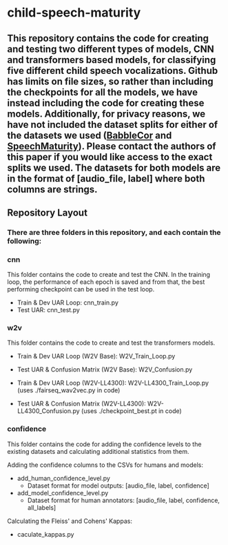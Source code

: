 # child-speech-maturity

## This repository contains the code for creating and testing two different types of models, CNN and transformers based models, for classifying five different child speech vocalizations. Github has limits on file sizes, so rather than including the checkpoints for all the models, we have instead including the code for creating these models. Additionally, for privacy reasons, we have not included the dataset splits for either of the datasets we used ([BabbleCor](https://osf.io/rz4tx/) and [SpeechMaturity](https://osf.io/tf3hq/)). Please contact the authors of this paper if you would like access to the exact splits we used. The datasets for both models are in the format of [audio_file, label] where both columns are strings.

## Repository Layout
### There are three folders in this repository, and each contain the following:

### **cnn**
This folder contains the code to create and test the CNN. In the training loop, the performance of each epoch is saved and from that, the best performing checkpoint can be used in the test loop.

- Train & Dev UAR Loop: cnn_train.py
- Test UAR: cnn_test.py

### **w2v**
This folder contains the code to create and test the transformers models.

- Train & Dev UAR Loop (W2V Base): W2V_Train_Loop.py

- Test UAR & Confusion Matrix (W2V Base): W2V_Confusion.py

- Train & Dev UAR Loop (W2V-LL4300): W2V-LL4300_Train_Loop.py
(uses ./fairseq_wav2vec.py in code)

- Test UAR & Confusion Matrix (W2V-LL4300): W2V-LL4300_Confusion.py
(uses ./checkpoint_best.pt in code)

### **confidence**
This folder contains the code for adding the confidence levels to the existing datasets and calculating additional statistics from them.

Adding the confidence columns to the CSVs for humans and models:
- add_human_confidence_level.py
    - Dataset format for model outputs: [audio_file, label, confidence]
- add_model_confidence_level.py
    - Dataset format for human annotators: [audio_file, label, confidence, all_labels]

Calculating the Fleiss' and Cohens' Kappas:
- caculate_kappas.py